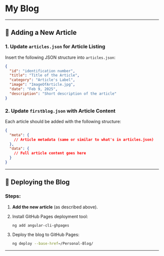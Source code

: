 # My Blog

---

## 📝 Adding a New Article

### 1. Update `articles.json` for Article Listing

Insert the following JSON structure into `articles.json`:

```json
{
  "id": "identification number",
  "title": "Title of the Article",
  "category": "Article's Label",
  "image": "ImageOfArticle.jpg",
  "date": "Feb 9, 2025",
  "description": "Short description of the article"
}
```

### 2. Update `firstblog.json` with Article Content

Each article should be added with the following structure:

```json
{
  "meta": {
    // Article metadata (same or similar to what's in articles.json)
  },
  "data": {
    // Full article content goes here
  }
}
```

---

## 🚀 Deploying the Blog

### Steps:

1. **Add the new article** (as described above).
2. Install GitHub Pages deployment tool:

   ```bash
   ng add angular-cli-ghpages
   ```
3. Deploy the blog to GitHub Pages:

   ```bash
   ng deploy --base-href=/Personal-Blog/
   ```


---
